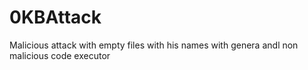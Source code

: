 # 0KBAttack
 Malicious attack with empty files with his names with genera andl non malicious code executor
